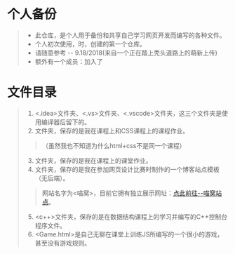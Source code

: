 # 个人备份
>   *   此仓库，是个人用于备份和共享自己学习网页开发而编写的各种文件。
>   *   个人初次使用<git>，<github>时，创建的第一个仓库。
>   *   请随意参考 -- 9.18/2018(来自一个正在踏上秃头道路上的萌新上传)
>   *   额外有一个成员：<Liner>加入了

# 文件目录
>   1.  <.idea>文件夹、<.vs>文件夹、<.vscode>文件夹，这三个文件夹是使用编译器后留下的。
>   2.  <Class>文件夹，保存的是我在<html>课程上和CSS课程上的课程作业。
>   >   （虽然我也不知道为什么html+css不是同一个课程）
>   3.  <JavaScript>文件夹，保存的是我在<JavaScript>课程上的课堂作业。
>   4.  <MiaoWo>文件夹，保存的是我在参加网页设计比赛时制作的一个博客站点模板（无后端）。
>   >   网站名字为<喵窝>，目前它拥有独立展示网址：[点此前往--喵窝站点](http://blog.scmanga.cn)。
>   5.  <c++>文件夹，保存的是在数据结构课程上的学习并编写的C++控制台程序文件。
>   6.  <Game.html>是自己无聊在课堂上训练JS所编写的一个很小的游戏，甚至没有游戏规则。